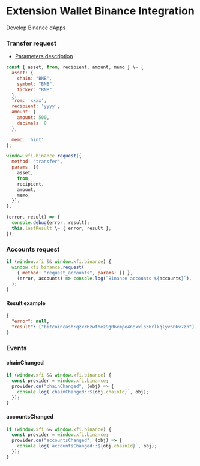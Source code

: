 # Extension Wallet Binance Integration

Develop Binance dApps

### Transfer request

- [Parameters description](https://docs.xdefi.io/docs/technical-documentation/xdefi-extension-integration/detect-xdefi-providers#parameters)

```javascript
const { asset, from, recipient, amount, memo } \= {
  asset: {
    chain: "BNB",
    symbol: "BNB",
    ticker: "BNB",
  },
  from: 'xxxx',
  recipient: 'yyyy',
  amount: {
    amount: 500,
    decimals: 8
  },

  memo: 'hint'
};

window.xfi.binance.request({
  method: "transfer",
  params: [{
    asset,
    from,
    recipient,
    amount,
    memo,
  }],
},

(error, result) => {
  console.debug(error, result);
  this.lastResult \= { error, result };
});
```

### Accounts request

```javascript
if (window.xfi && window.xfi.binance) {
  window.xfi.binance.request(
    { method: "request_accounts", params: [] },
    (error, accounts) => console.log(`Binance accounts ${accounts}`),
  );
}
```

#### Result example

```json
{
  "error": null,
  "result": ["bitcoincash:qzxr6zwfhez9g06xmpe4n8xxls36rlkqlyv606v7zh"]
}
```

### Events

#### chainChanged

```javascript
if (window.xfi && window.xfi.binance) {
  const provider = window.xfi.binance;
  provider.on("chainChanged", (obj) => {
    console.log(`chainChanged::${obj.chainId}`, obj);
  });
}
```

#### accountsChanged

```javascript
if (window.xfi && window.xfi.binance) {
  const provider = window.xfi.binance;
  provider.on("accountsChanged", (obj) => {
    console.log(`accountsChanged::${obj.chainId}`, obj);
  });
}
```
